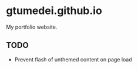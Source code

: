# gtumedei.github.io

My portfolio website.

## TODO

- Prevent flash of unthemed content on page load
